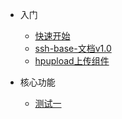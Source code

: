 - 入门

  - [快速开始](quick-start)
  - [ssh-base-文档v1.0](ssh-base)
  - [hpupload上传组件](hpupload)
- 核心功能

  - [测试一](test-1)



